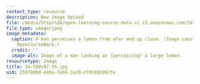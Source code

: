 ```yaml
---
content_type: resource
description: New image Upload
file: /media/https%3A/open-learning-course-data-rc.s3.amazonaws.com/24-500-topics-in-philosophy-of-mind-perceptual-experience-spring-2007/25070d8deeba7a043a29c7dc695997fe_24-500s07-th.jpg
file_type: image/jpeg
image_metadata:
  caption: A man perceives a lemon from afar and up close. (Image courtesy of MIT
    OpenCourseWare.)
  credit: ''
  image-alt: Image of a man looking at (perceiving) a large lemon.
resourcetype: Image
title: 24-500s07-th.jpg
uid: 25070d8d-eeba-7a04-3a29-c7dc695997fe
---
```

